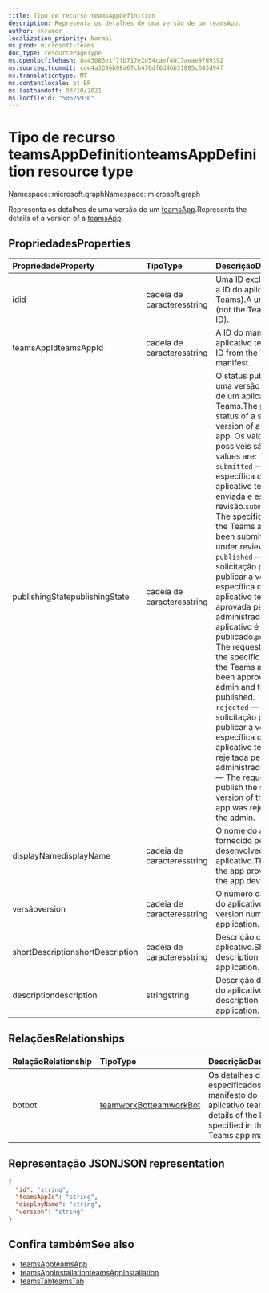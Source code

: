 ```yaml
---
title: Tipo de recurso teamsAppDefinition
description: Representa os detalhes de uma versão de um teamsApp.
author: nkramer
localization_priority: Normal
ms.prod: microsoft-teams
doc_type: resourcePageType
ms.openlocfilehash: 8a43083e1f7fb717e2d54caef4017aeae97d9392
ms.sourcegitcommit: cde4a3386b08a67cb476df6d46b51885c643d94f
ms.translationtype: MT
ms.contentlocale: pt-BR
ms.lasthandoff: 03/10/2021
ms.locfileid: "50625930"
---
```

# <a name="teamsappdefinition-resource-type"></a><span data-ttu-id="9af07-103">Tipo de recurso teamsAppDefinition</span><span class="sxs-lookup"><span data-stu-id="9af07-103">teamsAppDefinition resource type</span></span>

<span data-ttu-id="9af07-104">Namespace: microsoft.graph</span><span class="sxs-lookup"><span data-stu-id="9af07-104">Namespace: microsoft.graph</span></span>

<span data-ttu-id="9af07-105">Representa os detalhes de uma versão de um [teamsApp](teamsapp.md).</span><span class="sxs-lookup"><span data-stu-id="9af07-105">Represents the details of a version of a [teamsApp](teamsapp.md).</span></span>

## <a name="properties"></a><span data-ttu-id="9af07-106">Propriedades</span><span class="sxs-lookup"><span data-stu-id="9af07-106">Properties</span></span>

| <span data-ttu-id="9af07-107">Propriedade</span><span class="sxs-lookup"><span data-stu-id="9af07-107">Property</span></span>            | <span data-ttu-id="9af07-108">Tipo</span><span class="sxs-lookup"><span data-stu-id="9af07-108">Type</span></span>     | <span data-ttu-id="9af07-109">Descrição</span><span class="sxs-lookup"><span data-stu-id="9af07-109">Description</span></span> |
|:------------------- |:-------- |:----------- |
| <span data-ttu-id="9af07-110">id</span><span class="sxs-lookup"><span data-stu-id="9af07-110">id</span></span>                  | <span data-ttu-id="9af07-111">cadeia de caracteres</span><span class="sxs-lookup"><span data-stu-id="9af07-111">string</span></span>   | <span data-ttu-id="9af07-112">Uma ID exclusiva (não a ID do aplicativo do Teams).</span><span class="sxs-lookup"><span data-stu-id="9af07-112">A unique ID (not the Teams app ID).</span></span> |
| <span data-ttu-id="9af07-113">teamsAppId</span><span class="sxs-lookup"><span data-stu-id="9af07-113">teamsAppId</span></span>          | <span data-ttu-id="9af07-114">cadeia de caracteres</span><span class="sxs-lookup"><span data-stu-id="9af07-114">string</span></span>   | <span data-ttu-id="9af07-115">A ID do manifesto do aplicativo teams.</span><span class="sxs-lookup"><span data-stu-id="9af07-115">The ID from the Teams app manifest.</span></span> |
| <span data-ttu-id="9af07-116">publishingState</span><span class="sxs-lookup"><span data-stu-id="9af07-116">publishingState</span></span>| <span data-ttu-id="9af07-117">cadeia de caracteres</span><span class="sxs-lookup"><span data-stu-id="9af07-117">string</span></span>|<span data-ttu-id="9af07-118">O status publicado de uma versão específica de um aplicativo do Teams.</span><span class="sxs-lookup"><span data-stu-id="9af07-118">The published status of a specific version of a Teams app.</span></span> <span data-ttu-id="9af07-119">Os valores possíveis são:</span><span class="sxs-lookup"><span data-stu-id="9af07-119">Possible values are:</span></span></br><span data-ttu-id="9af07-120">`submitted` — A versão específica do aplicativo teams foi enviada e está sob revisão.</span><span class="sxs-lookup"><span data-stu-id="9af07-120">`submitted` — The specific version of the Teams app has been submitted and is under review.</span></span> </br><span data-ttu-id="9af07-121">`published`  — A solicitação para publicar a versão específica do aplicativo teams foi aprovada pelo administrador e o aplicativo é publicado.</span><span class="sxs-lookup"><span data-stu-id="9af07-121">`published`  — The request to publish the specific version of the Teams app has been approved by the admin and the app is published.</span></span> </br> <span data-ttu-id="9af07-122">`rejected` — A solicitação para publicar a versão específica do aplicativo teams foi rejeitada pelo administrador.</span><span class="sxs-lookup"><span data-stu-id="9af07-122">`rejected` — The request to publish the specific version of the Teams app was rejected by the admin.</span></span> |
| <span data-ttu-id="9af07-123">displayName</span><span class="sxs-lookup"><span data-stu-id="9af07-123">displayName</span></span>         | <span data-ttu-id="9af07-124">cadeia de caracteres</span><span class="sxs-lookup"><span data-stu-id="9af07-124">string</span></span>   | <span data-ttu-id="9af07-125">O nome do aplicativo fornecido pelo desenvolvedor do aplicativo.</span><span class="sxs-lookup"><span data-stu-id="9af07-125">The name of the app provided by the app developer.</span></span> |
| <span data-ttu-id="9af07-126">versão</span><span class="sxs-lookup"><span data-stu-id="9af07-126">version</span></span>             | <span data-ttu-id="9af07-127">cadeia de caracteres</span><span class="sxs-lookup"><span data-stu-id="9af07-127">string</span></span>   | <span data-ttu-id="9af07-128">O número da versão do aplicativo.</span><span class="sxs-lookup"><span data-stu-id="9af07-128">The version number of the application.</span></span> |
| <span data-ttu-id="9af07-129">shortDescription</span><span class="sxs-lookup"><span data-stu-id="9af07-129">shortDescription</span></span>    | <span data-ttu-id="9af07-130">cadeia de caracteres</span><span class="sxs-lookup"><span data-stu-id="9af07-130">string</span></span>   | <span data-ttu-id="9af07-131">Descrição curta do aplicativo.</span><span class="sxs-lookup"><span data-stu-id="9af07-131">Short description of the application.</span></span> |
| <span data-ttu-id="9af07-132">description</span><span class="sxs-lookup"><span data-stu-id="9af07-132">description</span></span>         | <span data-ttu-id="9af07-133">string</span><span class="sxs-lookup"><span data-stu-id="9af07-133">string</span></span>   | <span data-ttu-id="9af07-134">Descrição detalhada do aplicativo.</span><span class="sxs-lookup"><span data-stu-id="9af07-134">Verbose description of the application.</span></span> |

## <a name="relationships"></a><span data-ttu-id="9af07-135">Relações</span><span class="sxs-lookup"><span data-stu-id="9af07-135">Relationships</span></span>

| <span data-ttu-id="9af07-136">Relação</span><span class="sxs-lookup"><span data-stu-id="9af07-136">Relationship</span></span> | <span data-ttu-id="9af07-137">Tipo</span><span class="sxs-lookup"><span data-stu-id="9af07-137">Type</span></span>   | <span data-ttu-id="9af07-138">Descrição</span><span class="sxs-lookup"><span data-stu-id="9af07-138">Description</span></span> |
|:---------------|:--------|:----------|
|<span data-ttu-id="9af07-139">bot</span><span class="sxs-lookup"><span data-stu-id="9af07-139">bot</span></span>|[<span data-ttu-id="9af07-140">teamworkBot</span><span class="sxs-lookup"><span data-stu-id="9af07-140">teamworkBot</span></span>](teamworkbot.md) | <span data-ttu-id="9af07-141">Os detalhes do bot especificados no manifesto do aplicativo teams.</span><span class="sxs-lookup"><span data-stu-id="9af07-141">The details of the bot specified in the Teams app manifest.</span></span> |

## <a name="json-representation"></a><span data-ttu-id="9af07-142">Representação JSON</span><span class="sxs-lookup"><span data-stu-id="9af07-142">JSON representation</span></span>

<!-- {
  "blockType": "resource",
  "@odata.type": "microsoft.graph.teamsAppDefinition",
  "baseType": "microsoft.graph.entity"
}-->

```json
{
  "id": "string",
  "teamsAppId": "string",
  "displayName": "string",
  "version": "string"
}
```

## <a name="see-also"></a><span data-ttu-id="9af07-143">Confira também</span><span class="sxs-lookup"><span data-stu-id="9af07-143">See also</span></span>

- [<span data-ttu-id="9af07-144">teamsApp</span><span class="sxs-lookup"><span data-stu-id="9af07-144">teamsApp</span></span>](teamsapp.md)
- [<span data-ttu-id="9af07-145">teamsAppInstallation</span><span class="sxs-lookup"><span data-stu-id="9af07-145">teamsAppInstallation</span></span>](teamsappinstallation.md)
- [<span data-ttu-id="9af07-146">teamsTab</span><span class="sxs-lookup"><span data-stu-id="9af07-146">teamsTab</span></span>](../resources/teamstab.md)

<!-- uuid: 8fcb5dbc-d5aa-4681-8e31-b001d5168d79
2015-10-25 14:57:30 UTC -->
<!-- {
  "type": "#page.annotation",
  "description": "teamsApp resource",
  "keywords": "",
  "section": "documentation",
  "tocPath": ""
}-->

